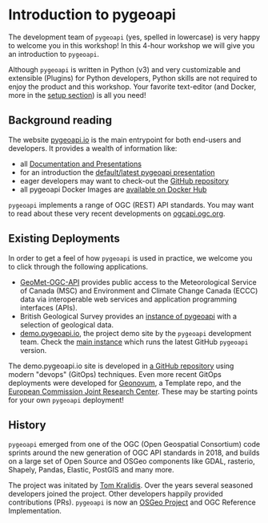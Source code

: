 # Introduction to pygeoapi

The development team of `pygeoapi` (yes, spelled in lowercase) is very happy to welcome you in this workshop! 
In this 4-hour workshop we will give you an introduction to `pygeoapi`.

Although `pygeoapi` is written in Python (v3) and very customizable and extensible (Plugins) 
for Python developers, Python skills are not required to enjoy the product and this workshop.
Your favorite text-editor (and Docker, more in the [setup section](../setup/index.md)) is all you need!

## Background reading

The website [pygeoapi.io](https://pygeoapi.io/) is the main entrypoint for both end-users and developers.
It provides a wealth of information like:

* all [Documentation and Presentations](https://pygeoapi.io/documentation/)
* for an introduction the [default/latest pygeoapi presentation](https://pygeoapi.io/presentations/default/)
* eager developers may want to check-out the [GitHub repository](https://github.com/geopython/pygeoapi)
* all pygeoapi Docker Images are [available on Docker Hub](https://hub.docker.com/r/geopython/pygeoapi)

`pygeoapi` implements a range of OGC (REST) API standards. You may want to read about these very 
recent developments on [ogcapi.ogc.org](https://ogcapi.ogc.org/).

## Existing Deployments

In order to get a feel of how `pygeoapi` is used in practice, 
we welcome you to click through the following applications.

- [GeoMet-OGC-API](https://api.weather.gc.ca) provides public access to the Meteorological Service of Canada (MSC) and Environment and Climate Change Canada (ECCC) data via interoperable web services and application programming interfaces (APIs).
- British Geological Survey provides an [instance of pygeoapi](https://ogcapi.bgs.ac.uk) with a selection of geological data.
- [demo.pygeoapi.io](https://demo.pygeoapi.io/), the project demo site by the `pygeoapi` development team. Check the [main instance](https://demo.pygeoapi.io/master) which runs the latest GitHub `pygeoapi` version.

The demo.pygeoapi.io site is developed in [a GitHub repository](https://github.com/geopython/demo.pygeoapi.io) using modern "devops" (GitOps) techniques.
Even more recent GitOps deployments were developed for [Geonovum](https://github.com/Geonovum/ogc-api-testbed), a Template repo, and the [European Commission Joint Research Center](https://github.com/justb4/ogc-api-jrc).
These may be starting points for your own `pygeoapi` deployment!

## History

`pygeoapi` emerged from one of the OGC (Open Geospatial Consortium) 
code sprints around the new generation of OGC API standards 
in 2018, and builds on a large set of Open Source and OSGeo components like 
GDAL, rasterio, Shapely, Pandas, Elastic, PostGIS and many more.

The project was initated by [Tom Kralidis](https://github.com/tomkralidis). 
Over the years several seasoned developers joined the project. Other developers happily provided 
contributions (PRs). `pygeoapi` is now an [OSGeo Project](https://www.osgeo.org/projects/pygeoapi/) and 
OGC Reference Implementation.
